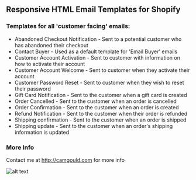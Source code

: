 ## Responsive HTML Email Templates for Shopify

### Templates for all 'customer facing' emails:

* Abandoned Checkout Notification	- Sent to a potential customer who has abandoned their checkout
* Contact Buyer - Used as a default template for 'Email Buyer' emails
* Customer Account Activation - Sent to customer with information on how to activate their account
* Customer Account Welcome - Sent to customer when they activate their account
* Customer Password Reset	- Sent to customer when they wish to reset their password
* Gift Card Notification - Sent to the customer when a gift card is created
* Order Cancelled	- Sent to the customer when an order is cancelled
* Order Confirmation - Sent to the customer when an order is created
* Refund Notification	- Sent to the customer when their order is refunded
* Shipping confirmation - Sent to the customer when an order is shipped
* Shipping update	- Sent to the customer when an order's shipping information is updated

### More Info

Contact me at http://camgould.com for more info

![alt text](https://github.com/Cam/Shopify-HTML-Email-Templates/master/demo-come-back.jpg "Demo Example")